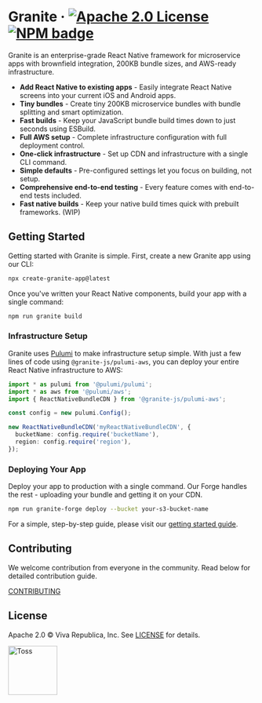 # Granite &middot; [![Apache 2.0 License](https://img.shields.io/badge/license-Apache-blue.svg)](https://github.com/toss/slash/blob/main/LICENSE) [![NPM badge](https://img.shields.io/npm/v/@granite-js/react-native?logo=npm)](https://www.npmjs.com/package/@granite-js/react-native)

Granite is an enterprise-grade React Native framework for microservice apps with brownfield integration, 200KB bundle sizes, and AWS-ready infrastructure.

- **Add React Native to existing apps** - Easily integrate React Native screens into your current iOS and Android apps.
- **Tiny bundles** - Create tiny 200KB microservice bundles with bundle splitting and smart optimization.
- **Fast builds** - Keep your JavaScript bundle build times down to just seconds using ESBuild.
- **Full AWS setup** - Complete infrastructure configuration with full deployment control.
- **One-click infrastructure** - Set up CDN and infrastructure with a single CLI command.
- **Simple defaults** - Pre-configured settings let you focus on building, not setup.
- **Comprehensive end-to-end testing** - Every feature comes with end-to-end tests included.
- **Fast native builds** - Keep your native build times quick with prebuilt frameworks. (WIP)

## Getting Started

Getting started with Granite is simple. First, create a new Granite app using our CLI:

```sh
npx create-granite-app@latest
```

Once you've written your React Native components, build your app with a single command:

```sh
npm run granite build
```

### Infrastructure Setup

Granite uses [Pulumi](https://www.pulumi.com/) to make infrastructure setup simple. With just a few lines of code using `@granite-js/pulumi-aws`, you can deploy your entire React Native infrastructure to AWS:

```typescript
import * as pulumi from '@pulumi/pulumi';
import * as aws from '@pulumi/aws';
import { ReactNativeBundleCDN } from '@granite-js/pulumi-aws';

const config = new pulumi.Config();

new ReactNativeBundleCDN('myReactNativeBundleCDN', {
  bucketName: config.require('bucketName'),
  region: config.require('region'),
});
```

### Deploying Your App

Deploy your app to production with a single command. Our Forge  handles the rest - uploading your bundle and getting it on your CDN.

```sh
npm run granite-forge deploy --bucket your-s3-bucket-name
```

For a simple, step-by-step guide, please visit our [getting started guide](https://granite.run/guides/quick-start/create-your-app.html). 

## Contributing

We welcome contribution from everyone in the community. Read below for detailed contribution guide.

[CONTRIBUTING](https://github.com/toss/granite/blob/main/.github/CONTRIBUTING.md)

## License

Apache 2.0 © Viva Republica, Inc. See [LICENSE](./LICENSE) for details.

<a title="Toss" href="https://toss.im">
  <picture>
    <source media="(prefers-color-scheme: dark)" srcset="https://static.toss.im/logos/png/4x/logo-toss-reverse.png">
    <img alt="Toss" src="https://static.toss.im/logos/png/4x/logo-toss.png" width="100">
  </picture>
</a>
